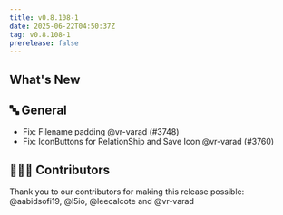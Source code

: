 ```yaml
---
title: v0.8.108-1
date: 2025-06-22T04:50:37Z
tag: v0.8.108-1
prerelease: false
---
```


## What's New
## 🔤 General
- Fix: Filename padding @vr-varad (#3748)
- Fix: IconButtons for RelationShip and Save Icon @vr-varad (#3760)

## 👨🏽‍💻 Contributors

Thank you to our contributors for making this release possible:
@aabidsofi19, @l5io, @leecalcote and @vr-varad
